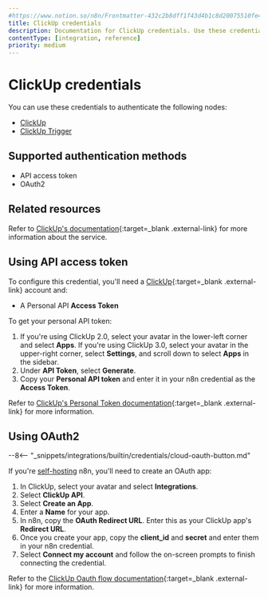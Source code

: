 ```yaml
---
#https://www.notion.so/n8n/Frontmatter-432c2b8dff1f43d4b1c8d20075510fe4
title: ClickUp credentials
description: Documentation for ClickUp credentials. Use these credentials to authenticate ClickUp in n8n, a workflow automation platform.
contentType: [integration, reference]
priority: medium
---
```


# ClickUp credentials

You can use these credentials to authenticate the following nodes:

- [ClickUp](/integrations/builtin/app-nodes/n8n-nodes-base.clickup/)
- [ClickUp Trigger](/integrations/builtin/trigger-nodes/n8n-nodes-base.clickuptrigger/)

## Supported authentication methods

- API access token
- OAuth2

## Related resources

Refer to [ClickUp's documentation](https://clickup.com/api/){:target=_blank .external-link} for more information about the service.

## Using API access token

To configure this credential, you'll need a [ClickUp](https://www.clickup.com/){:target=_blank .external-link} account and:

- A Personal API **Access Token**

To get your personal API token:

1. If you're using ClickUp 2.0, select your avatar in the lower-left corner and select **Apps**. If you're using ClickUp 3.0, select your avatar in the upper-right corner, select **Settings**, and scroll down to select **Apps** in the sidebar.
2. Under **API Token**, select **Generate**.
3. Copy your **Personal API token** and enter it in your n8n credential as the **Access Token**.

Refer to [ClickUp's Personal Token documentation](https://clickup.com/api/developer-portal/authentication#personal-token){:target=_blank .external-link} for more information.

## Using OAuth2

--8<-- "_snippets/integrations/builtin/credentials/cloud-oauth-button.md"

If you're [self-hosting](/hosting/) n8n, you'll need to create an OAuth app:

1. In ClickUp, select your avatar and select **Integrations**.
2. Select **ClickUp API**.
3. Select **Create an App**.
4. Enter a **Name** for your app.
5. In n8n, copy the **OAuth Redirect URL**. Enter this as your ClickUp app's **Redirect URL**.
6. Once you create your app, copy the **client_id** and **secret** and enter them in your n8n credential.
7. Select **Connect my account** and follow the on-screen prompts to finish connecting the credential.

 Refer to the [ClickUp Oauth flow documentation](https://clickup.com/api/developer-portal/authentication#oauth-flow){:target=_blank .external-link} for more information.
